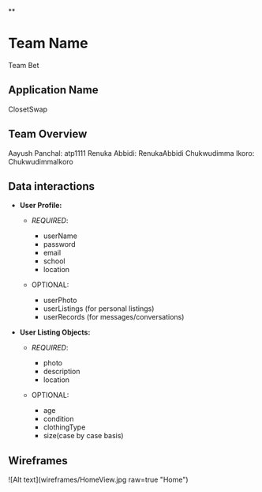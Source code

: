 ﻿**

# Team Name

 Team Bet 

## Application Name 

ClosetSwap

## Team Overview

Aayush Panchal: atp1111
Renuka Abbidi: RenukaAbbidi
Chukwudimma Ikoro: ChukwudimmaIkoro

## Data interactions 
-   **User Profile:**

	-  	*REQUIRED*:
		-   userName
		-   password
		-   email
		-   school
		-   location

	-   OPTIONAL:
		-   userPhoto
		-   userListings (for personal listings)
		-   userRecords (for messages/conversations)

- **User Listing Objects:**  
	-	*REQUIRED*:

		 - photo
		 -  description
		 -  location  
	-	OPTIONAL:
	
		 -	age
		 -	 condition
		 -	 clothingType
		 -	 size(case by case basis)
## Wireframes
![Alt text](wireframes/HomeView.jpg raw=true "Home")



